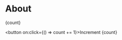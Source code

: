# About

<script>
	import Box from "./Box.svelte"
	let count = 10
</script>

{count}

<button on:click={() => count += 1}>Increment {count}</button>

<Box />
